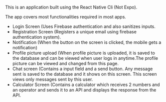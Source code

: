 This is an application built using the React Native Cli (Not Expo).

The app covers most functionalities required in most apps. 

- Login Screen (Uses Firebase authentication and also sanitizes inputs. 
- Registration Screen (Registers a unique email using firebase authentication system). 
- Notification (When the button on the screen is clicked, the mobile gets a notification)
- Profile picture upload (When profile picture is uploaded, it is saved to the database and can be viewed when user logs in anytime.The profile picture can be viewed and changed from this page.
- Chat screen (Contains a input field and a send button. Any message sent is saved to the database and it shows on this screen. This screen views only messages sent by this user.
- Calculator Screen (Contains a calculator which receives 2 numbers and an operator and sends it to an API and displays the response from the API. 
